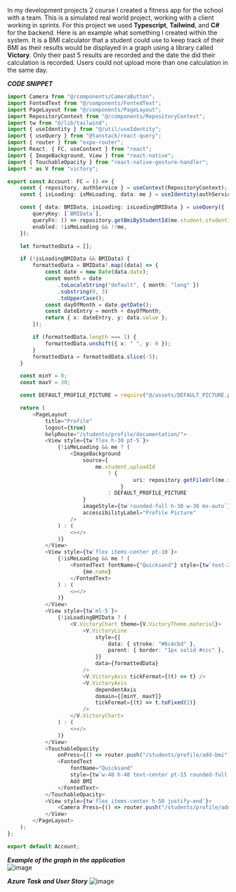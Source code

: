 In my development projects 2 course I created a fitness app for the school with a team. This is a simulated real world project, working with a client working in sprints.
For this project we used **Typescript**, **Tailwind**, and **C#** for the backend.
Here is an example what something I created within the system. It is a BMI calculator that a student could use to keep track of their BMI as their results would be displayed in a graph using a library called **Victory**.
Only their past 5 results are recorded and the date the did their calculation is recorded. Users could not upload more than one calculation in the same day. 

***CODE SNIPPET***

```ts
import Camera from "@/components/CameraButton";
import FontedText from "@/components/FontedText";
import PageLayout from "@/components/PageLayout";
import RepositoryContext from "@/components/RepositoryContext";
import tw from "@/lib/tailwind";
import { useIdentity } from "@/util/useIdentity";
import { useQuery } from "@tanstack/react-query";
import { router } from "expo-router";
import React, { FC, useContext } from "react";
import { ImageBackground, View } from "react-native";
import { TouchableOpacity } from "react-native-gesture-handler";
import * as V from "victory";

export const Account: FC = () => {
	const { repository, authService } = useContext(RepositoryContext);
	const { isLoading: isMeLoading, data: me } = useIdentity(authService);

	const { data: BMIData, isLoading: isLoadingBMIData } = useQuery({
		queryKey: [`BMIData`],
		queryFn: () => repository.getBmiByStudentId(me.student.studentId),
		enabled: !isMeLoading && !!me,
	});

	let formattedData = [];

	if (!isLoadingBMIData && BMIData) {
		formattedData = BMIData?.map((data) => {
			const date = new Date(data.date);
			const month = date
				.toLocaleString("default", { month: "long" })
				.substring(0, 3)
				.toUpperCase();
			const dayOfMonth = date.getDate();
			const dateEntry = month + dayOfMonth;
			return { x: dateEntry, y: data.value };
		});

		if (formattedData.length === 1) {
			formattedData.unshift({ x: " ", y: 0 });
		}
		formattedData = formattedData.slice(-5);
	}

	const minY = 0;
	const maxY = 30;

	const DEFAULT_PROFILE_PICTURE = require("@/assets/DEFAULT_PICTURE.png");

	return (
		<PageLayout
			title="Profile"
			logout={true}
			helpRoute="/students/profile/documentation/">
			<View style={tw`flex h-30 pt-5`}>
				{!isMeLoading && me ? (
					<ImageBackground
						source={
							me.student.uploadId
								? {
										uri: repository.getFileUrl(me.student.uploadId),
									}
								: DEFAULT_PROFILE_PICTURE
						}
						imageStyle={tw`rounded-full h-30 w-30 mx-auto`}
						accessibilityLabel="Profile Picture"
					/>
				) : (
					<></>
				)}
			</View>
			<View style={tw`flex items-center pt-10`}>
				{!isMeLoading && me ? (
					<FontedText fontName={"Quicksand"} style={tw`text-2xl font-bold`}>
						{me.name}
					</FontedText>
				) : (
					<></>
				)}
			</View>
			<View style={tw`ml-5`}>
				{!isLoadingBMIData ? (
					<V.VictoryChart theme={V.VictoryTheme.material}>
						<V.VictoryLine
							style={{
								data: { stroke: "#6c4cbd" },
								parent: { border: "1px solid #ccc" },
							}}
							data={formattedData}
						/>
						<V.VictoryAxis tickFormat={(t) => t} />
						<V.VictoryAxis
							dependentAxis
							domain={[minY, maxY]}
							tickFormat={(t) => t.toFixed(2)}
						/>
					</V.VictoryChart>
				) : (
					<></>
				)}
			</View>
			<TouchableOpacity
				onPress={() => router.push("/students/profile/add-bmi")}>
				<FontedText
					fontName="Quicksand"
					style={tw`w-40 h-40 text-center pt-15 rounded-full m-auto bg-card-background shadow-lg text-primary-text text-xl font-bold`}>
					Add BMI
				</FontedText>
			</TouchableOpacity>
			<View style={tw`flex items-center h-50 justify-end`}>
				<Camera Press={() => router.push("/students/profile/add-picture")} />
			</View>
		</PageLayout>
	);
};

export default Account;
```
***Example of the graph in the application***<br/>
![image](https://github.com/HeritageCollegeClassroom/2020-program-exit-assessment-AustinStJean2003/assets/75050349/9fd7df87-1ec8-477d-b7f0-7631d3be86e2)



***Azure Task and User Story***
![image](https://github.com/HeritageCollegeClassroom/2020-program-exit-assessment-AustinStJean2003/assets/75050349/f1abeba1-790a-4ae9-86bd-4b6820b0a3e2)

